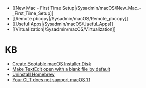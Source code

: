 * [[New Mac - First Time Setup|/Sysadmin/macOS/New_Mac_-_First_Time_Setup]]
* [[Remote pbcopy|/Sysadmin/macOS/Remote_pbcopy]]
* [[Useful Apps|/Sysadmin/macOS/Useful_Apps]]
* [[Virtualization|/Sysadmin/macOS/Virtualization]]

# KB 

* [Create Bootable macOS Installer Disk](macOS/Create_Bootable_macOS_Installer_Disk)
* [Make TextEdit open with a blank file by default](macOS/Make_TextEdit_open_with_a_blank_file_by_default)
* [Uninstall Homebrew](macOS/Uninstall_Homebrew)
* [Your CLT does not support macOS 11](macOS/Your_CLT_does_not_support_macOS_11)
